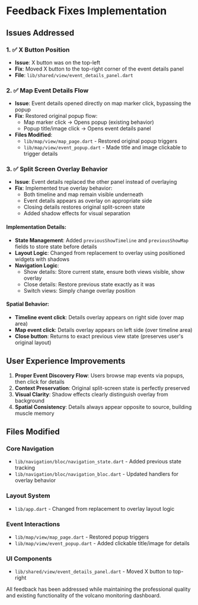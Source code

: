 # Feedback Fixes Implementation

## Issues Addressed

### 1. ✅ X Button Position
- **Issue**: X button was on the top-left
- **Fix**: Moved X button to the top-right corner of the event details panel
- **File**: `lib/shared/view/event_details_panel.dart`

### 2. ✅ Map Event Details Flow
- **Issue**: Event details opened directly on map marker click, bypassing the popup
- **Fix**: Restored original popup flow:
  - Map marker click → Opens popup (existing behavior)
  - Popup title/image click → Opens event details panel
- **Files Modified**:
  - `lib/map/view/map_page.dart` - Restored original popup triggers
  - `lib/map/view/event_popup.dart` - Made title and image clickable to trigger details

### 3. ✅ Split Screen Overlay Behavior
- **Issue**: Event details replaced the other panel instead of overlaying
- **Fix**: Implemented true overlay behavior:
  - Both timeline and map remain visible underneath
  - Event details appears as overlay on appropriate side
  - Closing details restores original split-screen state
  - Added shadow effects for visual separation

#### Implementation Details:
- **State Management**: Added `previousShowTimeline` and `previousShowMap` fields to store state before details
- **Layout Logic**: Changed from replacement to overlay using positioned widgets with shadows
- **Navigation Logic**: 
  - Show details: Store current state, ensure both views visible, show overlay
  - Close details: Restore previous state exactly as it was
  - Switch views: Simply change overlay position

#### Spatial Behavior:
- **Timeline event click**: Details overlay appears on right side (over map area)
- **Map event click**: Details overlay appears on left side (over timeline area)
- **Close button**: Returns to exact previous view state (preserves user's original layout)

## User Experience Improvements

1. **Proper Event Discovery Flow**: Users browse map events via popups, then click for details
2. **Context Preservation**: Original split-screen state is perfectly preserved
3. **Visual Clarity**: Shadow effects clearly distinguish overlay from background
4. **Spatial Consistency**: Details always appear opposite to source, building muscle memory

## Files Modified

### Core Navigation
- `lib/navigation/bloc/navigation_state.dart` - Added previous state tracking
- `lib/navigation/bloc/navigation_bloc.dart` - Updated handlers for overlay behavior

### Layout System  
- `lib/app.dart` - Changed from replacement to overlay layout logic

### Event Interactions
- `lib/map/view/map_page.dart` - Restored popup triggers
- `lib/map/view/event_popup.dart` - Added clickable title/image for details

### UI Components
- `lib/shared/view/event_details_panel.dart` - Moved X button to top-right

All feedback has been addressed while maintaining the professional quality and existing functionality of the volcano monitoring dashboard.